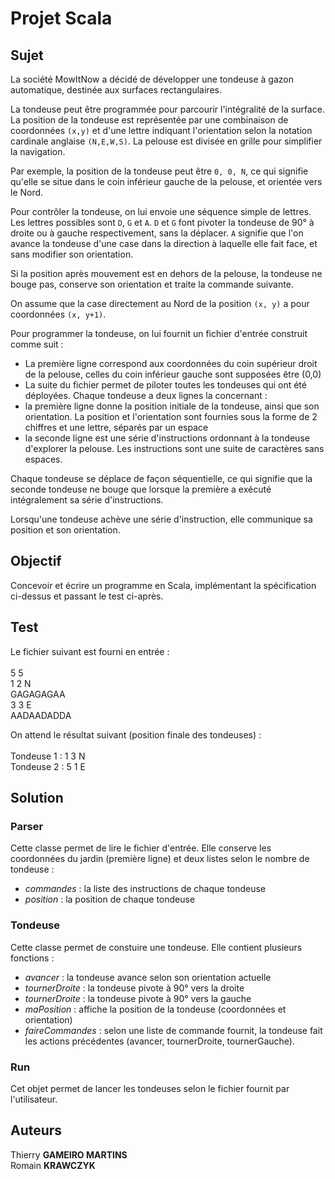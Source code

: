 # Projet Scala

## Sujet

La société MowItNow a décidé de développer une tondeuse à gazon automatique, destinée aux
surfaces rectangulaires.

La tondeuse peut être programmée pour parcourir l'intégralité de la surface.
La position de la tondeuse est représentée par une combinaison de coordonnées `(x,y)` et d'une
lettre indiquant l'orientation selon la notation cardinale anglaise `(N,E,W,S)`. La pelouse est
divisée en grille pour simplifier la navigation.

Par exemple, la position de la tondeuse peut être `0, 0, N`, ce qui signifie qu'elle se situe
dans le coin inférieur gauche de la pelouse, et orientée vers le Nord.

Pour contrôler la tondeuse, on lui envoie une séquence simple de lettres.
Les lettres possibles sont `D`, `G` et `A`.
`D` et `G` font pivoter la tondeuse de 90° à droite ou à gauche respectivement, sans la déplacer. 
`A` signifie que l'on avance la tondeuse d'une case dans la direction à laquelle elle fait face, et sans modifier son orientation.

Si la position après mouvement est en dehors de la pelouse, la tondeuse ne bouge pas,
conserve son orientation et traite la commande suivante.

On assume que la case directement au Nord de la position `(x, y)` a pour coordonnées `(x, y+1)`.

Pour programmer la tondeuse, on lui fournit un fichier d'entrée construit comme suit :

* La première ligne correspond aux coordonnées du coin supérieur droit de la pelouse, celles
du coin inférieur gauche sont supposées être (0,0)
* La suite du fichier permet de piloter toutes les tondeuses qui ont été déployées. Chaque
tondeuse a deux lignes la concernant :
* la première ligne donne la position initiale de la tondeuse, ainsi que son orientation. La
position et l'orientation sont fournies sous la forme de 2 chiffres et une lettre, séparés
par un espace
* la seconde ligne est une série d'instructions ordonnant à la tondeuse d'explorer la
pelouse. Les instructions sont une suite de caractères sans espaces.

Chaque tondeuse se déplace de façon séquentielle, ce qui signifie que la seconde tondeuse ne
bouge que lorsque la première a exécuté intégralement sa série d'instructions.

Lorsqu'une tondeuse achève une série d'instruction, elle communique sa position et son
orientation.

## Objectif 

Concevoir et écrire un programme en Scala, implémentant la spécification ci-dessus et passant le test ci-après.

## Test

Le fichier suivant est fourni en entrée : <br>
<br>
5 5 <br>
1 2 N <br>
GAGAGAGAA <br>
3 3 E <br>
AADAADADDA <br>

On attend le résultat suivant (position finale des tondeuses) : <br>
<br>
Tondeuse 1 : 1 3 N <br>
Tondeuse 2 : 5 1 E <br>

## Solution 

### Parser 

Cette classe permet de lire le fichier d'entrée. Elle conserve les coordonnées du jardin (première ligne) et deux listes selon le nombre de tondeuse : 
- <i>commandes</i> : la liste des instructions de chaque tondeuse
- <i>position</i> : la position de chaque tondeuse 

### Tondeuse 

Cette classe permet de constuire une tondeuse. Elle contient plusieurs fonctions : 
- <i>avancer</i> : la tondeuse avance selon son orientation actuelle 
- <i>tournerDroite</i> : la tondeuse pivote à 90° vers la droite 
- <i>tournerDroite</i> : la tondeuse pivote à 90° vers la gauche
- <i>maPosition</i> : affiche la position de la tondeuse (coordonnées et orientation) 
- <i>faireCommandes</i> : selon une liste de commande fournit, la tondeuse fait les actions précédentes (avancer, tournerDroite, tournerGauche).

### Run 

Cet objet permet de lancer les tondeuses selon le fichier fournit par l'utilisateur.

## Auteurs 
Thierry <b>GAMEIRO MARTINS</b> <br>
Romain <b>KRAWCZYK</b> <br>
